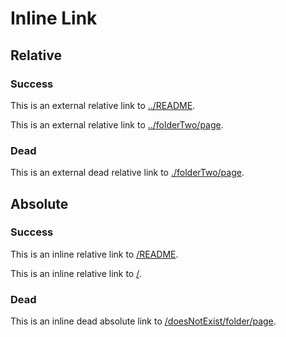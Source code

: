 # Inline Link

## Relative

### Success

This is an external relative link to [../README](../README).

This is an external relative link to [../folderTwo/page](../folderTwo/page).

### Dead

This is an external dead relative link to [./folderTwo/page](./folderTwo/page).

## Absolute 

### Success

This is an inline relative link to [/README](/README).

This is an inline relative link to [/](/).

### Dead

This is an inline dead absolute link to [/doesNotExist/folder/page](/doesNotExist/folder/page).